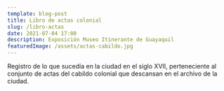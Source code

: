 ```yaml
---
template: blog-post
title: Libro de actas colonial
slug: /libro-actas
date: 2021-07-04 17:00
description: Exposición Museo Itinerante de Guayaquil
featuredImage: /assets/actas-cabildo.jpg
---
```


Registro de lo que sucedía en la ciudad en el siglo XVII, perteneciente al conjunto de actas del cabildo colonial que descansan en el archivo de la ciudad.  
